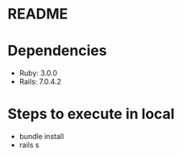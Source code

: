 # README

# Dependencies
* Ruby: 3.0.0
* Rails: 7.0.4.2

# Steps to execute in local
* bundle install
* rails s